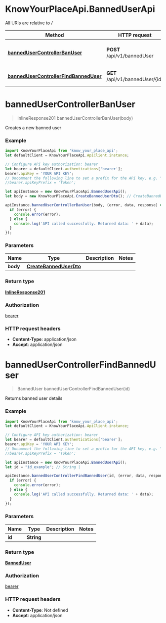# KnowYourPlaceApi.BannedUserApi

All URIs are relative to */*

Method | HTTP request | Description
------------- | ------------- | -------------
[**bannedUserControllerBanUser**](BannedUserApi.md#bannedUserControllerBanUser) | **POST** /api/v1/bannedUser | Creates a new banned user
[**bannedUserControllerFindBannedUser**](BannedUserApi.md#bannedUserControllerFindBannedUser) | **GET** /api/v1/bannedUser/{id} | Returns banned user details

<a name="bannedUserControllerBanUser"></a>
# **bannedUserControllerBanUser**
> InlineResponse201 bannedUserControllerBanUser(body)

Creates a new banned user

### Example
```javascript
import KnowYourPlaceApi from 'know_your_place_api';
let defaultClient = KnowYourPlaceApi.ApiClient.instance;

// Configure API key authorization: bearer
let bearer = defaultClient.authentications['bearer'];
bearer.apiKey = 'YOUR API KEY';
// Uncomment the following line to set a prefix for the API key, e.g. "Token" (defaults to null)
//bearer.apiKeyPrefix = 'Token';

let apiInstance = new KnowYourPlaceApi.BannedUserApi();
let body = new KnowYourPlaceApi.CreateBannedUserDto(); // CreateBannedUserDto | 

apiInstance.bannedUserControllerBanUser(body, (error, data, response) => {
  if (error) {
    console.error(error);
  } else {
    console.log('API called successfully. Returned data: ' + data);
  }
});
```

### Parameters

Name | Type | Description  | Notes
------------- | ------------- | ------------- | -------------
 **body** | [**CreateBannedUserDto**](CreateBannedUserDto.md)|  | 

### Return type

[**InlineResponse201**](InlineResponse201.md)

### Authorization

[bearer](../README.md#bearer)

### HTTP request headers

 - **Content-Type**: application/json
 - **Accept**: application/json

<a name="bannedUserControllerFindBannedUser"></a>
# **bannedUserControllerFindBannedUser**
> BannedUser bannedUserControllerFindBannedUser(id)

Returns banned user details

### Example
```javascript
import KnowYourPlaceApi from 'know_your_place_api';
let defaultClient = KnowYourPlaceApi.ApiClient.instance;

// Configure API key authorization: bearer
let bearer = defaultClient.authentications['bearer'];
bearer.apiKey = 'YOUR API KEY';
// Uncomment the following line to set a prefix for the API key, e.g. "Token" (defaults to null)
//bearer.apiKeyPrefix = 'Token';

let apiInstance = new KnowYourPlaceApi.BannedUserApi();
let id = "id_example"; // String | 

apiInstance.bannedUserControllerFindBannedUser(id, (error, data, response) => {
  if (error) {
    console.error(error);
  } else {
    console.log('API called successfully. Returned data: ' + data);
  }
});
```

### Parameters

Name | Type | Description  | Notes
------------- | ------------- | ------------- | -------------
 **id** | **String**|  | 

### Return type

[**BannedUser**](BannedUser.md)

### Authorization

[bearer](../README.md#bearer)

### HTTP request headers

 - **Content-Type**: Not defined
 - **Accept**: application/json

